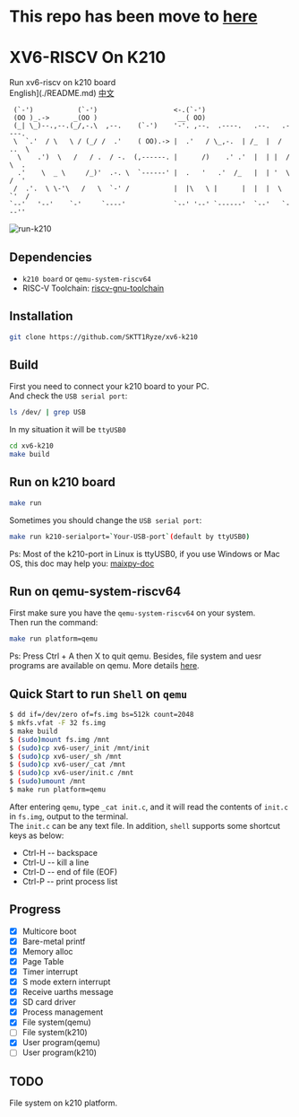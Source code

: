 # This repo has been move to [here](https://github.com/HUST-OS/xv6-k210)  
# XV6-RISCV On K210
Run xv6-riscv on k210 board  
English](./README.md) [中文](./README_cn.md)   

```
 (`-')           (`-')                   <-.(`-')                            
 (OO )_.->      _(OO )                    __( OO)                            
 (_| \_)--.,--.(_/,-.\  ,--.    (`-')    '-'. ,--.  .----.   .--.   .----.   
 \  `.'  / \   \ / (_/ /  .'    ( OO).-> |  .'   / \_,-.  | /_  |  /  ..  \  
  \    .')  \   /   / .  / -.  (,------. |      /)    .' .'  |  | |  /  \  . 
  .'    \  _ \     /_)'  .-. \  `------' |  .   '   .'  /_   |  | '  \  /  ' 
 /  .'.  \ \-'\   /   \  `-' /           |  |\   \ |      |  |  |  \  `'  /  
`--'   '--'    `-'     `----'            `--' '--' `------'  `--'   `---''   
```

![run-k210](./img/xv6-k210_on_k210.gif)  

## Dependencies
+ `k210 board` or `qemu-system-riscv64`
+ RISC-V Toolchain: [riscv-gnu-toolchain](https://github.com/riscv/riscv-gnu-toolchain.git)

## Installation
```bash
git clone https://github.com/SKTT1Ryze/xv6-k210
```

## Build
First you need to connect your k210 board to your PC.  
And check the `USB serial port`:  
```bash
ls /dev/ | grep USB
```
In my situation it will be `ttyUSB0`  

```bash
cd xv6-k210
make build
```

## Run on k210 board
```bash
make run
```

Sometimes you should change the `USB serial port`:  
```bash
make run k210-serialport=`Your-USB-port`(default by ttyUSB0)
```
Ps: Most of the k210-port in Linux is ttyUSB0, if you use Windows or Mac OS, this doc 
may help you: [maixpy-doc](https://maixpy.sipeed.com/zh/get_started/env_install_driver.html#)  

## Run on qemu-system-riscv64
First make sure you have the `qemu-system-riscv64` on your system.  
Then run the command:  
```bash
make run platform=qemu
```
Ps: Press Ctrl + A then X to quit qemu. 
Besides, file system and uesr programs are available on qemu. More details [here](./doc/fs.md).  

## Quick Start to run `Shell` on `qemu`
```bash
$ dd if=/dev/zero of=fs.img bs=512k count=2048
$ mkfs.vfat -F 32 fs.img
$ make build
$ (sudo)mount fs.img /mnt
$ (sudo)cp xv6-user/_init /mnt/init
$ (sudo)cp xv6-user/_sh /mnt
$ (sudo)cp xv6-user/_cat /mnt
$ (sudo)cp xv6-user/init.c /mnt
$ (sudo)umount /mnt
$ make run platform=qemu
```

After entering `qemu`, type `_cat init.c`, and it will read the contents of `init.c` in `fs.img`, output to the terminal.   
The `init.c` can be any text file. In addition, `shell` supports some shortcut keys as below:

- Ctrl-H -- backspace  
- Ctrl-U -- kill a line  
- Ctrl-D -- end of file (EOF)  
- Ctrl-P -- print process list  

## Progress
- [x] Multicore boot
- [x] Bare-metal printf
- [x] Memory alloc
- [x] Page Table
- [x] Timer interrupt
- [x] S mode extern interrupt
- [x] Receive uarths message
- [x] SD card driver
- [x] Process management
- [x] File system(qemu)
- [ ] File system(k210)
- [x] User program(qemu)
- [ ] User program(k210)

## TODO
File system on k210 platform.  

